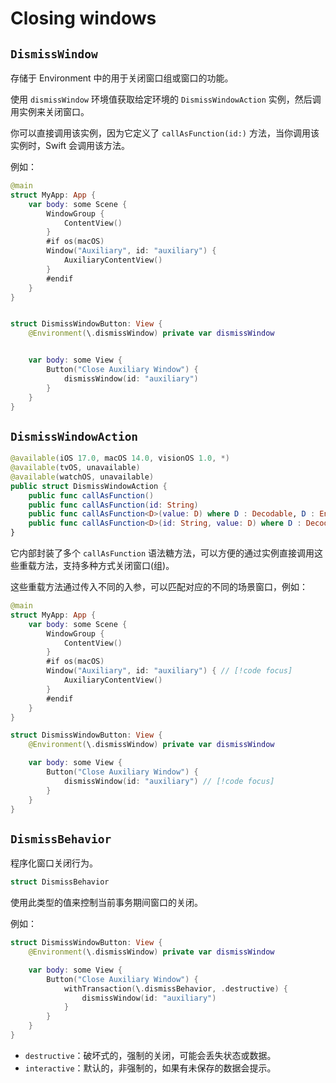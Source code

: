 # Closing windows

## `DismissWindow`

存储于 Environment 中的用于关闭窗口组或窗口的功能。

使用 `dismissWindow` 环境值获取给定环境的 `DismissWindowAction` 实例，然后调用实例来关闭窗口。

你可以直接调用该实例，因为它定义了 `callAsFunction(id:)` 方法，当你调用该实例时，Swift 会调用该方法。

例如：


```swift
@main
struct MyApp: App {
    var body: some Scene {
        WindowGroup {
            ContentView()
        }
        #if os(macOS)
        Window("Auxiliary", id: "auxiliary") {
            AuxiliaryContentView()
        }
        #endif
    }
}


struct DismissWindowButton: View {
    @Environment(\.dismissWindow) private var dismissWindow


    var body: some View {
        Button("Close Auxiliary Window") {
            dismissWindow(id: "auxiliary")
        }
    }
}

```


## `DismissWindowAction`


```swift
@available(iOS 17.0, macOS 14.0, visionOS 1.0, *)
@available(tvOS, unavailable)
@available(watchOS, unavailable)
public struct DismissWindowAction {
    public func callAsFunction()
    public func callAsFunction(id: String)
    public func callAsFunction<D>(value: D) where D : Decodable, D : Encodable, D : Hashable
    public func callAsFunction<D>(id: String, value: D) where D : Decodable, D : Encodable, D : Hashable
}
```

它内部封装了多个 `callAsFunction` 语法糖方法，可以方便的通过实例直接调用这些重载方法，支持多种方式关闭窗口(组)。

这些重载方法通过传入不同的入参，可以匹配对应的不同的场景窗口，例如：

```swift
@main
struct MyApp: App {
    var body: some Scene {
        WindowGroup {
            ContentView()
        }
        #if os(macOS)
        Window("Auxiliary", id: "auxiliary") { // [!code focus]
            AuxiliaryContentView()
        }
        #endif
    }
}

struct DismissWindowButton: View {
    @Environment(\.dismissWindow) private var dismissWindow

    var body: some View {
        Button("Close Auxiliary Window") {
            dismissWindow(id: "auxiliary") // [!code focus]
        }
    }
}
```


## `DismissBehavior`

程序化窗口关闭行为。

```swift
struct DismissBehavior
```

使用此类型的值来控制当前事务期间窗口的关闭。

例如：

```swift
struct DismissWindowButton: View {
    @Environment(\.dismissWindow) private var dismissWindow

    var body: some View {
        Button("Close Auxiliary Window") {
            withTransaction(\.dismissBehavior, .destructive) {
                dismissWindow(id: "auxiliary")
            }
        }
    }
}
```

- `destructive`：破坏式的，强制的关闭，可能会丢失状态或数据。
- `interactive`：默认的，非强制的，如果有未保存的数据会提示。



